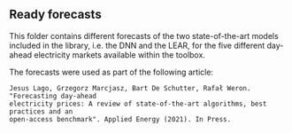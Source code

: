 ## Ready forecasts 

This folder contains different forecasts of the two state-of-the-art models included in the library, i.e. the DNN and the LEAR, for the five different day-ahead electricity markets available within the toolbox.

The forecasts were used as part of the following article:

    Jesus Lago, Grzegorz Marcjasz, Bart De Schutter, Rafał Weron. "Forecasting day-ahead 
    electricity prices: A review of state-of-the-art algorithms, best practices and an 
    open-access benchmark". Applied Energy (2021). In Press.